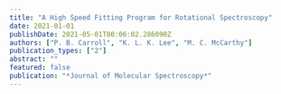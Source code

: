 ```yaml
---
title: "A High Speed Fitting Program for Rotational Spectroscopy"
date: 2021-01-01
publishDate: 2021-05-01T00:06:02.286090Z
authors: ["P. B. Carroll", "K. L. K. Lee", "M. C. McCarthy"]
publication_types: ["2"]
abstract: ""
featured: false
publication: "*Journal of Molecular Spectroscopy*"
---
```


